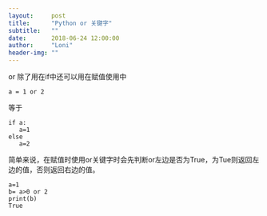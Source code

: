 ```yaml
---
layout:     post
title:      "Python or 关键字"
subtitle:   ""
date:       2018-06-24 12:00:00
author:     "Loni"
header-img: ""
---
```


or 除了用在if中还可以用在赋值使用中

```
a = 1 or 2
```

等于

```
if a:
   a=1
else
   a=2
```

简单来说，在赋值时使用or关键字时会先判断or左边是否为True，为Tue则返回左边的值，否则返回右边的值。

```
a=1
b= a>0 or 2
print(b)
True
```